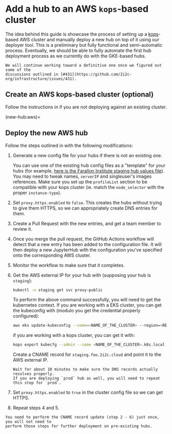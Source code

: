 # Add a hub to an AWS `kops`-based cluster

The idea behind this guide is showcase the process of setting up a
[kops](https://kops.sigs.k8s.io/getting_started/aws/)-based AWS
cluster and manually deploy a new hub on top of it using our deployer tool.
This is a preliminary but fully functional and semi-automatic process. Eventually, we
should be able to fully automate the first hub deployment process as we currently do
with the GKE-based hubs.

```{note}
We will continue working toward a definitive one once we figured out some of the
discussions outlined in [#431](https://github.com/2i2c-org/infrastructure/issues/431).
```

## Create an AWS kops-based cluster (optional)

Follow the instructions in [](new-cluster:aws) if you are not deploying against an
existing cluster.

(new-hub:aws)=
## Deploy the new AWS hub

Follow the steps outlined in [](new-hub:deploy) with the following modifications:

1. Generate a new config file for your hubs if there is not an existing one.

   You can use one of the existing hub config files as a "template" for your hubs (for
   example, [here is the Farallon Institute staging hub values file](https://github.com/2i2c-org/infrastructure/tree/HEAD/config/clusters/farallon/staging.values.yaml)).
   You may need to tweak names, `serverIP` and singleuser's images references.
   Make sure you set up the `profileList` section to be compatible with your kops cluster
   (ie. match the `node_selector` with the proper `instance-type`).

2. Set `proxy.https.enabled` to `false`.
   This creates the hubs without trying to give them HTTPS, so we can appropriately
   create DNS entries for them.

3. Create a Pull Request with the new entries, and get a team member to review it.

4. Once you merge the pull request, the GitHub Actions workflow will detect that a new entry has
   been added to the configuration file.
   It will then deploy a new JupyterHub with the configuration you've specified onto the
   corresponding AWS cluster.

5. Monitor the workflow to make sure that it completes.

6. Get the AWS external IP for your hub with (supposing your hub is `staging`):

   ```bash
   kubectl -n staging get svc proxy-public
   ```

   To perform the above command successfully, you will need to get the kubernetes context.
   If you are working with a EKS cluster, you can get the kubeconfig with (modulo you get
   the credential properly configured):
     ```bash
     aws eks update-kubeconfig --name=<NAME_OF_THE_CLUSTER> --region=<REGION>
     ```
   if you are working with a kops cluster, you can get it with:
     ```bash
     kops export kubecfg --admin --name <NAME_OF_THE_CLUSTER>.k8s.local --state s3://2i2c-<NAME_OF_THE_CLUSTER>-kops-state
     ```

   Create a CNAME record for `staging.foo.2i2c.cloud` and point it to the AWS external IP.

   ```{note}
   Wait for about 10 minutes to make sure the DNS records actually resolves properly.
   If you are deploying `prod` hub as well, you will need to repeat this step for `prod`.
   ```

7. Set `proxy.https.enabled` to `true` in the cluster config file so we can get HTTPS.

8. Repeat steps 4 and 5.

```{note}
You need to perform the CNAME record update (step 2 - 6) just once, you will not need to
perform those steps for further deployment on pre-existing hubs.
```
